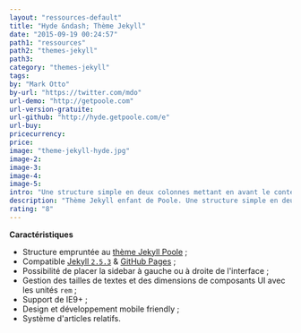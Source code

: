 ```yaml
---
layout: "ressources-default"
title: "Hyde &ndash; Thème Jekyll"
date: "2015-09-19 00:24:57"
path1: "ressources"
path2: "themes-jekyll"
path3:
category: "themes-jekyll"
tags:
by: "Mark Otto"
by-url: "https://twitter.com/mdo"
url-demo: "http://getpoole.com"
url-version-gratuite:
url-github: "http://hyde.getpoole.com/e"
url-buy:
pricecurrency:
price:
image: "theme-jekyll-hyde.jpg"
image-2:
image-3:
image-4:
image-5:
intro: "Une structure simple en deux colonnes mettant en avant le contenu et une typographie travaillée. Idéal pour un blog statique."
description: "Thème Jekyll enfant de Poole. Une structure simple en deux colonnes mettant en avant le contenu et une typographie travaillée"
rating: "8"
---
```

**Caractéristiques**

* Structure empruntée au [thème Jekyll Poole](/theme-jekyll-poole/) ;
* Compatible [Jekyll `2.5.3`](http://jekyllrb.com/) & [GitHub Pages](https://pages.github.com/) ;
* Possibilité de placer la sidebar à gauche ou à droite de l'interface ;
* Gestion des tailles de textes et des dimensions de composants UI avec les unités `rem` ;
* Support de IE9+ ;
* Design et développement mobile friendly ;
* Système d'articles relatifs.
